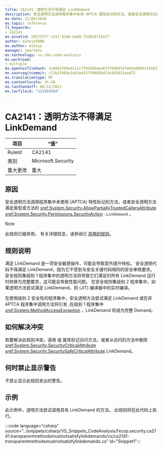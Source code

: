 ```yaml
---
title: CA2141：透明方法不得满足 LinkDemand
description: 安全透明方法调用程序集中未用 APTCA 属性标记的方法，或者安全透明方法满足类型或方法的 LinkDemand。
ms.date: 11/04/2016
ms.topic: reference
f1_keywords:
- CA2141
ms.assetid: 2957f5f7-c511-4180-ba80-752034f10a77
author: mikejo5000
ms.author: mikejo
manager: jmartens
ms.technology: vs-ide-code-analysis
ms.workload:
- multiple
ms.openlocfilehash: 1c60d3f09ed111c7f92b80dee673f68897efe05e00b91435837f1718c5424540
ms.sourcegitcommit: c72b2f603e1eb3a4157f00926df2e263831ea472
ms.translationtype: MT
ms.contentlocale: zh-CN
ms.lasthandoff: 08/12/2021
ms.locfileid: "121455564"
---
```

# <a name="ca2141transparent-methods-must-not-satisfy-linkdemands"></a>CA2141：透明方法不得满足 LinkDemand

|项目|“值”|
|-|-|
|RuleId|CA2141|
|类别|Microsoft.Security|
|重大更改|重大|

## <a name="cause"></a>原因
安全透明方法调用程序集中未使用 (APTCA) 特性标记的方法，或者安全透明方法满足类型或方法的 <xref:System.Security.AllowPartiallyTrustedCallersAttribute> <xref:System.Security.Permissions.SecurityAction> `.LinkDemand` 。

> [!NOTE]
> 此规则已被弃用。 有关详细信息，请参阅已 [弃用的规则](fxcop-unported-deprecated-rules.md)。

## <a name="rule-description"></a>规则说明
满足 LinkDemand 是一项安全敏感操作，可能会导致意外提升特权。 安全透明代码不得满足 LinkDemand，因为它不受到与安全关键代码相同的安全审核要求。 安全规则集级别 1 程序集中的透明方法将导致它们满足的所有 LinkDemand 运行时转换为完整要求，这可能会导致性能问题。 在安全规则集级别 2 程序集中，如果透明方法尝试满足 LinkDemand，则 (JIT) 编译器中的实时编译。

在使用级别 2 安全性的程序集中，安全透明方法尝试满足 LinkDemand 或在非 APTCA 程序集中调用方法将引发 ;在级别 1 程序集中 <xref:System.MethodAccessException> ，LinkDemand 将成为完整 Demand。

## <a name="how-to-fix-violations"></a>如何解决冲突
若要解决此规则冲突，请用 或 属性标记访问方法，或者从访问的方法中删除 <xref:System.Security.SecurityCriticalAttribute> <xref:System.Security.SecuritySafeCriticalAttribute> LinkDemand。

## <a name="when-to-suppress-warnings"></a>何时禁止显示警告
不禁止显示此规则发出的警告。

## <a name="example"></a>示例
此示例中，透明方法尝试调用具有 LinkDemand 的方法。 此规则将在此代码上执行。

:::code language="csharp" source="../snippets/csharp/VS_Snippets_CodeAnalysis/fxcop.security.ca2141.transparentmethodsmustnotsatisfylinkdemands/cs/ca2141-transparentmethodsmustnotsatisfylinkdemands.cs" id="Snippet1":::
